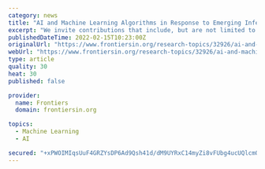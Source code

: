 ```yaml
---
category: news
title: "AI and Machine Learning Algorithms in Response to Emerging Infectious Diseases"
excerpt: "We invite contributions that include, but are not limited to: • Machine/deep learning or AI-based approaches to identify the biological structure of infective agents • Algorithms to identify variants • Machine/deep learning or AI-based approaches to ..."
publishedDateTime: 2022-02-15T10:23:00Z
originalUrl: "https://www.frontiersin.org/research-topics/32926/ai-and-machine-learning-algorithms-in-response-to-emerging-infectious-diseases"
webUrl: "https://www.frontiersin.org/research-topics/32926/ai-and-machine-learning-algorithms-in-response-to-emerging-infectious-diseases"
type: article
quality: 30
heat: 30
published: false

provider:
  name: Frontiers
  domain: frontiersin.org

topics:
  - Machine Learning
  - AI

secured: "+xPWOIMIqsUuF4GRZYsDP6Ad9Qsh41d/dM9UYRxC14myZi8vFUbg4ucUQlcmOeNpeuAH+dSbqN1PRxIwebO3rWxDa5/ydlVUvOl5VPo+/jk0aMs1s+mYidYJ714E39mQFIBrNhzj++A6cHLMeiEgJPLzYC8k1ecl+z8IvY9wd/Uz2HabqycSTn3GJrg7TPshf64uINpYiu+WmKIXq+tCPhYGNl379Jcm2H4W3GCSwDXrh7qalNKXz82ZB8mOXHhiq9nPQjbKHgwGRXBhfPoUNDb+HF3++SvPfZvr1VDwLG0xX5RBcf1Kwc1bD4GeShGGOn7gW0p6TkRoBZdTkCylFfHS+/Gcy4kxbfMWyZG3fSg=;LRuENJ3G5bWvf+CxoWDGTA=="
---
```


